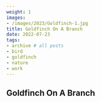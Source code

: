 ```yaml
---
weight: 1
images:
- /images/2023/Goldfinch-1.jpg
title: Goldfinch On A Branch
date: 2022-07-23
tags:
- archive # all posts
- bird
- goldfinch
- nature
- work
---
```


## Goldfinch On A Branch



